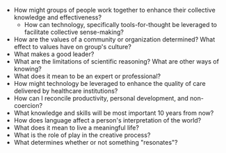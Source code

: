 - How might groups of people work together to enhance their collective knowledge and effectiveness?
	- How can technology, specifically tools-for-thought be leveraged to facilitate collective sense-making?
- How are the values of a community or organization determined? What effect to values have on group's culture?
- What makes a good leader?
- What are the limitations of scientific reasoning? What are other ways of knowing?
- What does it mean to be an expert or professional?
- How might technology be leveraged to enhance the quality of care delivered by healthcare institutions?
- How can I reconcile productivity, personal development, and non-coercion?
- What knowledge and skills will be most important 10 years from now?
- How does language affect a person's interpretation of the world?
- What does it mean to live a meaningful life?
- What is the role of play in the creative process?
- What determines whether or not something "resonates"?